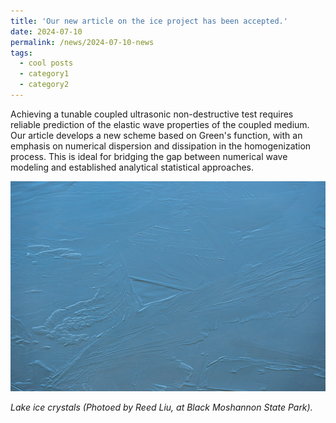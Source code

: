 ```yaml
---
title: 'Our new article on the ice project has been accepted.'
date: 2024-07-10
permalink: /news/2024-07-10-news
tags:
  - cool posts
  - category1
  - category2
---
```


Achieving a tunable coupled ultrasonic non-destructive test requires reliable prediction of the elastic wave properties of the coupled medium. Our article develops a new scheme based on Green's function, with an emphasis on numerical dispersion and dissipation in the homogenization process. This is ideal for bridging the gap between numerical wave modeling and established analytical statistical approaches.

![marmot](/images/lakeIce.png)

_Lake ice crystals (Photoed by Reed Liu, at Black Moshannon State Park)._

<!-- 
Headings are cool
======

You can have many headings
======

Aren't headings cool?
------ -->